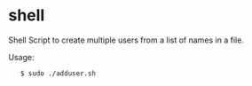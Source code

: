 # shell
Shell Script to create multiple users from a list of names in a file.

Usage:
<br>
```bash
   $ sudo ./adduser.sh
